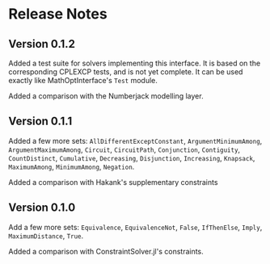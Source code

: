 Release Notes
=============

Version 0.1.2
-------------

Added a test suite for solvers implementing this interface. It is based on the corresponding CPLEXCP tests, 
and is not yet complete. It can be used exactly like MathOptInterface's `Test` module. 

Added a comparison with the Numberjack modelling layer. 


Version 0.1.1
-------------

Added a few more sets: `AllDifferentExceptConstant`, `ArgumentMinimumAmong`, `ArgumentMaximumAmong`, `Circuit`, 
`CircuitPath`, `Conjunction`, `Contiguity`, `CountDistinct`, `Cumulative`, `Decreasing`, `Disjunction`, 
`Increasing`, `Knapsack`, `MaximumAmong`, `MinimumAmong`, `Negation`.

Added a comparison with Hakank's supplementary constraints


Version 0.1.0
-------------

Add a few more sets: `Equivalence`, `EquivalenceNot`, `False`, `IfThenElse`, `Imply`, `MaximumDistance`, `True`.

Added a comparison with ConstraintSolver.jl's constraints.
